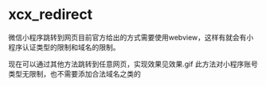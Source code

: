 # xcx_redirect
微信小程序跳转到网页目前官方给出的方式需要使用webview，这样有就会有小程序认证类型的限制和域名的限制。

现在可以通过其他方法跳转到任意网页，实现效果见效果.gif
此方法对小程序账号类型无限制，也不需要添加合法域名之类的

